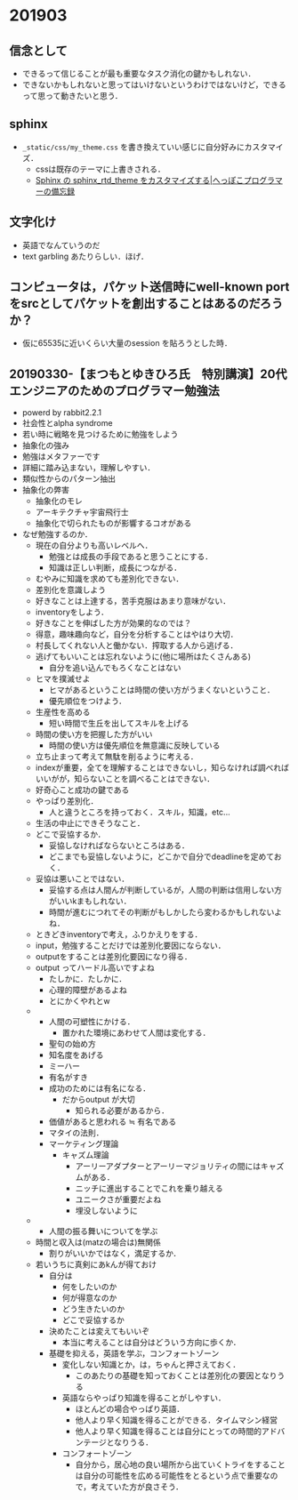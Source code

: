 # 201903

## 信念として
- できるって信じることが最も重要なタスク消化の鍵かもしれない．
- できないかもしれないと思ってはいけないというわけではないけど，できるって思って動きたいと思う．

## sphinx
- `_static/css/my_theme.css` を書き換えていい感じに自分好みにカスタマイズ．
  - cssは既存のテーマに上書きされる．
  - [Sphinx の sphinx_rtd_theme をカスタマイズする|へっぽこプログラマーの備忘録](http://kuttsun.blogspot.com/2016/11/sphinx-sphinxrtdtheme.html)

## 文字化け
- 英語でなんていうのだ
- text garbling あたりらしい．ほげ．

## コンピュータは，パケット送信時にwell-known portをsrcとしてパケットを創出することはあるのだろうか？
- 仮に65535に近いくらい大量のsession を貼ろうとした時．

## 20190330-【まつもとゆきひろ氏　特別講演】20代エンジニアのためのプログラマー勉強法
- powerd by rabbit2.2.1
- 社会性とalpha syndrome
- 若い時に戦略を見つけるために勉強をしよう
- 抽象化の強み
- 勉強はメタファーです
- 詳細に踏み込まない，理解しやすい．
- 類似性からのパターン抽出
- 抽象化の弊害
  - 抽象化のモレ
  - アーキテクチャ宇宙飛行士
  - 抽象化で切られたものが影響するコオがある
- なぜ勉強するのか．
  - 現在の自分よりも高いレベルへ．
    - 勉強とは成長の手段であると思うことにする．
    - 知識は正しい判断，成長につながる．
  - むやみに知識を求めても差別化できない．
  - 差別化を意識しよう
  - 好きなことは上達する，苦手克服はあまり意味がない．
  - inventoryをしよう．
  - 好きなことを伸ばした方が効果的なのでは？
  - 得意，趣味趣向など，自分を分析することはやはり大切．
  - 村長してくれない人と働かない．搾取する人から逃げる．
  - 逃げてもいいことは忘れないように(他に場所はたくさんある)
    - 自分を追い込んでもろくなことはない
  - ヒマを撲滅せよ
    - ヒマがあるということは時間の使い方がうまくないということ．
    - 優先順位をつけよう．
  - 生産性を高める
    - 短い時間で生丘を出してスキルを上げる
  - 時間の使い方を把握した方がいい
    - 時間の使い方は優先順位を無意識に反映している
  -  立ち止まって考えて無駄を削るように考える．
  - indexが重要，全てを理解することはできないし，知らなければ調べればいいがが，知らないことを調べることはできない．
  - 好奇心こと成功の鍵である
  - やっぱり差別化．
    - 人と違うところを持っておく．スキル，知識，etc...
  - 生活の中止にできそうなこと．
  - どこで妥協するか．
    - 妥協しなければならないところはある．
    - どこまでも妥協しないように，どこかで自分でdeadlineを定めておく．
  - 妥協は悪いことではない．
    - 妥協する点は人間んが判断しているが，人間の判断は信用しない方がいいkまもしれない．
    - 時間が進むにつれてその判断がもしかしたら変わるかもしれないよね．
  - ときどきinventoryで考え，ふりかえりをする．
  - input，勉強することだけでは差別化要因にならない．
  - outputをすることは差別化要因になり得る．
  - output ってハードル高いですよね
    - たしかに．たしかに．
    - 心理的障壁があるよね
    - とにかくやれとw
  - - 人間の可塑性にかける．
      - 置かれた環境にあわせて人間は変化する．
    -  聖句の始め方
      - 知名度をあげる
      - ミーハー
      - 有名がすき
    - 成功のためには有名になる．
      - だからoutput が大切
        - 知られる必要があるから．
    - 価値があると思われる ≒ 有名である
    - マタイの法則．
    - マーケティング理論
      - キャズム理論
        - アーリーアダプターとアーリーマジョリティの間にはキャズムがある．
        - ニッチに進出することでこれを乗り越える
        - ユニークさが重要だよね
        - 埋没しないように
  - - 人間の振る舞いについてを学ぶ
  - 時間と収入は(matzの場合は)無関係
    - 割りがいいかではなく，満足するか．
  - 若いうちに真剣にあkんが得ておけ
    - 自分は
      - 何をしたいのか
      - 何が得意なのか
      - どう生きたいのか
      - どこで妥協するか
    - 決めたことは変えてもいいぞ
      - 本当に考えることは自分はどういう方向に歩くか．
    - 基礎を抑える，英語を学ぶ，コンフォートゾーン
      - 変化しない知識とか，は，ちゃんと押さえておく．
        - このあたりの基礎を知っておくことは差別化の要因となりうる
      - 英語ならやっぱり知識を得ることがしやすい．
        - ほとんどの場合やっぱり英語．
        - 他人より早く知識を得ることができる．タイムマシン経営
        - 他人より早く知識を得ることは自分にとっての時間的アドバンテージとなりうる．
      - コンフォートゾーン
        - 自分から，居心地の良い場所から出ていくトライをすることは自分の可能性を広める可能性をとるという点で重要なので，考えていた方が良さそう．
